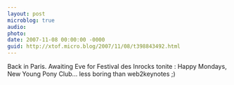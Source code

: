 ```yaml
---
layout: post
microblog: true
audio: 
photo: 
date: 2007-11-08 00:00:00 -0000
guid: http://xtof.micro.blog/2007/11/08/t398843492.html
---
```

Back in Paris.  Awaiting Eve for Festival des Inrocks tonite : Happy Mondays, New Young Pony Club... less boring than web2keynotes ;)
